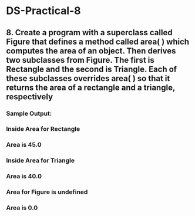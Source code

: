 # DS-Practical-8
## 8.	Create a program with a superclass called Figure that defines a method called area( ) which computes the area of an object. Then derives two subclasses from Figure. The first is Rectangle and the second is Triangle. Each of these subclasses overrides area( ) so that it returns the area of a rectangle and a triangle, respectively

### Sample Output:

### Inside Area for Rectangle
### Area is 45.0
### Inside Area for Triangle
### Area is 40.0
### Area for Figure is undefined
### Area is 0.0
